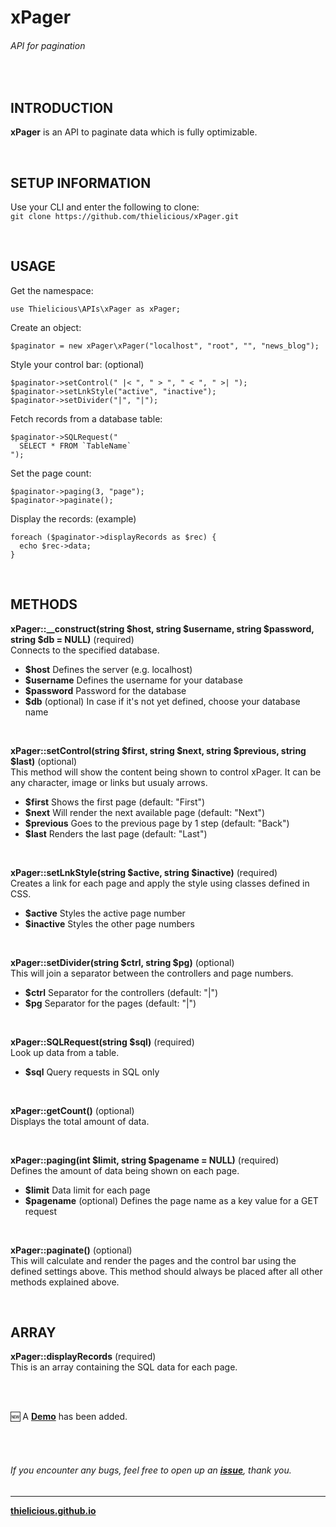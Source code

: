 # xPager
###### API for pagination

<br>

## INTRODUCTION

**xPager** is an API to paginate data which is fully optimizable.

<br>

## SETUP INFORMATION

Use your CLI and enter the following to clone:<br>
`git clone https://github.com/thielicious/xPager.git`

<br>

## USAGE

Get the namespace:
```
use Thielicious\APIs\xPager as xPager;
```

Create an object:
```
$paginator = new xPager\xPager("localhost", "root", "", "news_blog");
```
Style your control bar: (optional)<br>
```
$paginator->setControl(" |< ", " > ", " < ", " >| ");
$paginator->setLnkStyle("active", "inactive");
$paginator->setDivider("|", "|");
```

Fetch records from a database table:<br>
```
$paginator->SQLRequest("
  SELECT * FROM `TableName`
");
```

Set the page count:<br>
```
$paginator->paging(3, "page");
$paginator->paginate();
```

Display the records: (example)<br>
```
foreach ($paginator->displayRecords as $rec) {
  echo $rec->data;
}
```

<br>

## METHODS

**xPager::__construct(string $host, string $username, string $password, string $db = NULL)** (required)<br>
Connects to the specified database.<br>
* **$host** Defines the server (e.g. localhost)<br>
* **$username** Defines the username for your database<br>
* **$password** Password for the database<br>
* **$db** (optional) In case if it's not yet defined, choose your database name<br>

<br>

**xPager::setControl(string $first, string $next, string $previous, string $last)** (optional)<br>
This method will show the content being shown to control xPager. It can be any character, image or links but usualy arrows.<br>
* **$first** Shows the first page (default: "First")<br>
* **$next** Will render the next available page (default: "Next")<br>
* **$previous** Goes to the previous page by 1 step (default: "Back")<br>
* **$last** Renders the last page (default: "Last")<br>

<br>

**xPager::setLnkStyle(string $active, string $inactive)** (required)<br>
Creates a link for each page and apply the style using classes defined in CSS.<br>
* **$active** Styles the active page number<br>
* **$inactive** Styles the other page numbers<br>

<br>

**xPager::setDivider(string $ctrl, string $pg)** (optional)<br>
This will join a separator between the controllers and page numbers.<br>
* **$ctrl** Separator for the controllers (default: "|")<br>
* **$pg** Separator for the pages (default: "|")<br>

<br>

**xPager::SQLRequest(string $sql)** (required)<br>
Look up data from a table.<br>
* **$sql** Query requests in SQL only<br>

<br>

**xPager::getCount()** (optional)<br>
Displays the total amount of data.<br>

<br>

**xPager::paging(int $limit, string $pagename = NULL)** (required)<br>
Defines the amount of data being shown on each page.<br>
* **$limit** Data limit for each page<br>
* **$pagename** (optional) Defines the page name as a key value for a GET request<br>

<br>

**xPager::paginate()** (optional)<br>
This will calculate and render the pages and the control bar using the defined settings above. This method should always be placed after all other methods explained above.<br>

<br>

## ARRAY

**xPager::displayRecords** (required)<br>
This is an array containing the SQL data for each page.<br>

<br>
<br>

:new: A **[Demo](https://github.com/thielicious/xPager/tree/master/demo)** has been added.

<br>
<br>

###### If you encounter any bugs, feel free to open up an **[issue](https://github.com/thielicious/xPager/issues)**, thank you.

---
**[thielicious.github.io](http://thielicious.github.io)**
